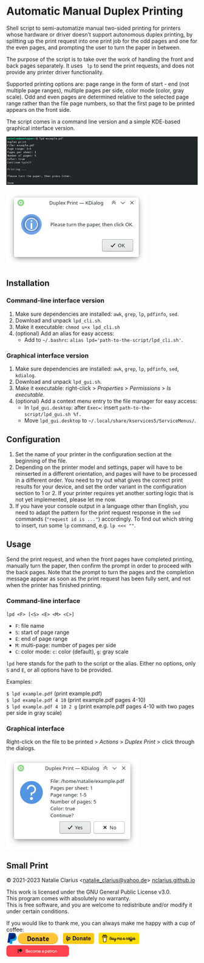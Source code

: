 # Automatic Manual Duplex Printing

Shell script to semi-automatize manual two-sided printing for printers whose hardware or driver doesn’t support autonomous duplex printing, by splitting up the print request into one print job for the odd pages and one for the even pages, and prompting the user to turn the paper in between.

The purpose of the script is to take over the work of handling the front and back pages separately. It uses ` lp` to send the print requests, and does not provide any printer driver functionality.

Supported printing options are: page range in the form of start - end (not multiple page ranges), multiple pages per side, color mode (color, gray scale). Odd and even pages are determined relative to the selected page range rather than the file page numbers, so that the first page to be printed appears on the front side.

The script comes in a command line version and a simple KDE-based graphical interface version.

![screenshot cli](img/screenshot_cli.png)

![screenshot gui](img/screenshot_gui.png)

## Installation

### Command-line interface version

1. Make sure dependencies are installed: `awk`, `grep`, `lp`, `pdfinfo`, `sed`.
2. Download and unpack `lpd_cli.sh`.
3. Make it executable: `chmod u+x lpd_cli.sh`
4. (optional) Add an alias for easy access:
   - Add to `~/.bashrc`: `alias lpd='path-to-the-script/lpd_cli.sh'`.

### Graphical interface version

1. Make sure dependencies are installed: `awk`, `grep`, `lp`, `pdfinfo`, `sed`, `kdialog`.
2. Download and unpack `lpd_gui.sh`.  
3. Make it executable: right-click > *Properties* > *Permissions* > *Is executable*.
4. (optional) Add a context menu entry to the file manager for easy access:
   - In `lpd_gui.desktop`: after `Exec=`: insert `path-to-the-script/lpd_gui.sh %f.`
   - Move `lpd_gui.desktop` to `~/.local/share/kservices5/ServiceMenus/`.

## Configuration

1. Set the name of your printer in the configuration section at the beginning of the file.
2. Depending on the printer model and settings, paper will have to be reinserted in a different orientation, and pages will have to be processed in a different order. You need to try out what gives the correct print results for your device, and set the order variant in the configuration section to 1 or 2. If your printer requires yet another sorting logic that is not yet implemented, please let me now. 
3. If you have your console output in a language other than English, you need to adapt the pattern for the print request response in the `sed` commands (`"request id is ..."`) accordingly. To find out which string to insert, run some `lp` command, e.g. `lp <<< ""`.

## Usage

Send the print request, and when the front pages have completed printing, manually turn the paper, then confirm the prompt in order to proceed with the back pages. Note that the prompt to turn the pages and the completion message appear as soon as the print request has been fully sent, and not when the printer has finished printing.


### Command-line interface

`lpd <F> [<S> <E> <M> <C>]`

- `F`: file name
- `S`: start of page range
- `E`: end of page range
- `M`: multi-page: number of pages per side
- `C`: color mode: `c`: color (default), `g`: gray scale

`lpd` here stands for the path to the script or the alias. Either no options, only `S` and `E`, or all options have to be provided.  

Examples:

`$ lpd example.pdf` (print example.pdf)  
`$ lpd example.pdf 4 10`  (print example.pdf pages 4-10)  
`$ lpd example.pdf 4 10 2 g` (print example.pdf pages 4-10 with two pages per side in gray scale)


### Graphical interface

Right-click on the file to be printed > *Actions* > *Duplex Print* > click through the dialogs.

![usage gui](img/usage_gui.png)

## Small Print

© 2021-2023 Natalie Clarius \<natalie_clarius@yahoo.de\> [nclarius.github.io](https://nclarius.github.io/)

This work is licensed under the GNU General Public License v3.0.  
This program comes with absolutely no warranty.  
This is free software, and you are welcome to redistribute and/or modify it under certain conditions.  

If you would like to thank me, you can always make me happy with a cup of coffee:  
<a href="https://www.paypal.com/donate/?hosted_button_id=7LUUJD83BWRM4"><img alt="Donate using PayPal" src="https://github.com/nclarius/nclarius.github.io/blob/main/media/icons/paypal.png" height="30"/><img alt="Donate using PayPal" src="https://github.com/nclarius/nclarius.github.io/blob/main/media/icons/paypal_.png" height="30"/></a>&nbsp;&nbsp;
<a href="https://liberapay.com/natalie.clarius/donate"><img alt="Donate using Liberapay" src="https://github.com/nclarius/nclarius.github.io/blob/main/media/icons/liberapay_.png" height="30"></a>&nbsp;&nbsp;
<a href="https://www.buymeacoffee.com/nclarius"><img alt="Donate using BuyMeACoffee" src="https://github.com/nclarius/nclarius.github.io/blob/main/media/icons/buymeacoffee_.png" height="30"/></a>&nbsp;&nbsp;
<a href="https://www.patreon.com/user?u=74516432"><img alt="Donate using Patreon" src="https://github.com/nclarius/nclarius.github.io/blob/main/media/icons/patreon_.png" height="30"/></a>
